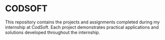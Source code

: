 # CODSOFT
This repository contains the projects and assignments completed during my internship at CodSoft. Each project demonstrates practical applications and solutions developed throughout the internship.
